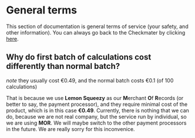 # General terms
This section of documentation is general terms of service (your safety, and other information). You can always go back to the Checkmater by clicking [here](https://checkmater.ugljesa.hackclub.app).

## Why do first batch of calculations cost differently than normal batch?
*note* they usually cost €0.49, and the normal batch costs €0.1 (of 100 calculations)

That is because we use **Lemon Squeezy** as our **M**erchant **O**f **R**ecords (or better to say, the payment processor), and they require minimal cost of the product, which is in this case **€0.49**. Currently, there is nothing that we can do, because we are not real company, but the service run by individual, so we are using **MOR**. We will maybe switch to the other payment processors in the future. We are really sorry for this inconvenice.
